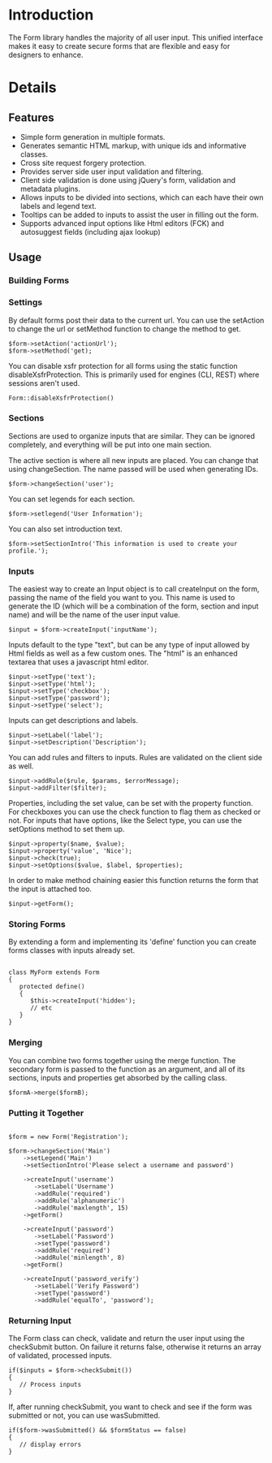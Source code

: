 # Introduction #

The Form library handles the majority of all user input. This unified interface makes it easy to create secure forms that are flexible and easy for designers to enhance.

# Details #

## Features ##

  * Simple form generation in multiple formats.
  * Generates semantic HTML markup, with unique ids and informative classes.
  * Cross site request forgery protection.
  * Provides server side user input validation and filtering.
  * Client side validation is done using jQuery's form, validation and metadata plugins.
  * Allows inputs to be divided into sections, which can each have their own labels and legend text.
  * Tooltips can be added to inputs to assist the user in filling out the form.
  * Supports advanced input options like Html editors (FCK) and autosuggest fields (including ajax lookup)

## Usage ##

### Building Forms ###

### Settings ###

By default forms post their data to the current url. You can use the setAction to change the url or setMethod function to change the method to get.

```
$form->setAction('actionUrl');
$form->setMethod('get);
```

You can disable xsfr protection for all forms using the static function disableXsfrProtection. This is primarily used for engines (CLI, REST) where sessions aren't used.
```
Form::disableXsfrProtection()
```

### Sections ###

Sections are used to organize inputs that are similar. They can be ignored completely, and everything will be put into one main section.

The active section is where all new inputs are placed. You can change that using changeSection. The name passed will be used when generating IDs.
```
$form->changeSection('user');
```

You can set legends for each section.
```
$form->setlegend('User Information');
```

You can also set introduction text.
```
$form->setSectionIntro('This information is used to create your profile.');
```

### Inputs ###

The easiest way to create an Input object is to call createInput on the form, passing the name of the field you want to you. This name is used to generate the ID (which will be a combination of the form, section and input name) and will be the name of the user input value.
```
$input = $form->createInput('inputName');
```

Inputs default to the type "text", but can be any type of input allowed by Html fields as well as a few custom ones. The "html" is an enhanced textarea that uses a javascript html editor.
```
$input->setType('text');
$input->setType('html');
$input->setType('checkbox');
$input->setType('password');
$input->setType('select');
```

Inputs can get descriptions and labels.
```
$input->setLabel('label');
$input->setDescription('Description');
```


You can add rules and filters to inputs. Rules are validated on the client side as well.
```
$input->addRule($rule, $params, $errorMessage);
$input->addFilter($filter);
```


Properties, including the set value, can be set with the property function. For checkboxes you can use the check function to flag them as checked or not. For inputs that have options, like the Select type, you can use the setOptions method to set them up.
```
$input->property($name, $value);
$input->property('value', 'Nice');
$input->check(true);
$input->setOptions($value, $label, $properties);
```

In order to make method chaining easier this function returns the form that the input is attached too.
```
$input->getForm();
```

### Storing Forms ###

By extending a form and implementing its 'define' function you can create forms classes with inputs already set.

```

class MyForm extends Form
{
   protected define()
   {
      $this->createInput('hidden'); 
      // etc
   }
}

```

### Merging ###

You can combine two forms together using the merge function. The secondary form is passed to the function as an argument, and all of its sections, inputs and properties get absorbed by the calling class.
```
$formA->merge($formB);
```


### Putting it Together ###

```

$form = new Form('Registration');

$form->changeSection('Main')
    ->setLegend('Main')
    ->setSectionIntro('Please select a username and password')

    ->createInput('username')
       ->setLabel('Username')
       ->addRule('required')
       ->addRule('alphanumeric')
       ->addRule('maxlength', 15)
    ->getForm()

    ->createInput('password')
       ->setLabel('Password')
       ->setType('password')
       ->addRule('required')
       ->addRule('minlength', 8)
    ->getForm()

    ->createInput('password_verify')
       ->setLabel('Verify Password')
       ->setType('password')
       ->addRule('equalTo', 'password');
```


### Returning Input ###

The Form class can check, validate and return the user input using the checkSubmit button. On failure it returns false, otherwise it returns an array of validated, processed inputs.

```
if($inputs = $form->checkSubmit())
{
   // Process inputs
}
```

If, after running checkSubmit, you want to check and see if the form was submitted or not, you can use wasSubmitted.

```
if($form->wasSubmitted() && $formStatus == false)
{
   // display errors
}
```